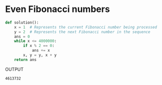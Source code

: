 # Even Fibonacci numbers

```python
def solution():
	x = 1  # Represents the current Fibonacci number being processed
	y = 2  # Represents the next Fibonacci number in the sequence
	ans = 0
	while x <= 4000000:
		if x % 2 == 0:
			ans += x
		x, y = y, x + y
	return ans
```

OUTPUT

```shell
4613732
```